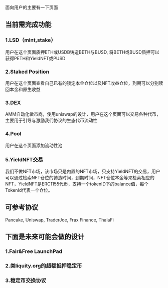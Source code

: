 面向用户的主要有一下页面
## 当前需完成功能

### 1.LSD（mint,stake）
用户在这个页面质押ETH或USDB铸造BETH与BUSD, 将BETH或BUSD质押可以获得PETH和YieldNFT或PUSD
### 2.Staked Position
用户在这个页面查看自己已有的锁定本金仓位以及NFT收益仓位，到期可以分别赎回本金和原生收益
### 3.DEX
AMM自动化做市商，使用uniswap的设计，用户在这个页面可以交易各种代币，主要用于引导与激励我们协议的生态代币流动性
### 4.Pool
用户在这个页面添加流动性池
### 5.YieldNFT交易
我们不做NFT市场，该市场只是内置的NFT市场，只支持YieldNFT的交易，用户可以通过检索NFT仓位的铸造时间，到期时间，NFT仓位本金等来检索相应的NFT，YieldNFT是ERC1155代币，支持一个tokenID下的balance值，每个TokenId代表一个仓位。

## 可参考协议
Pancake, Uniswap, TraderJoe, Frax Finance, ThalaFi


## 下面是未来可能会做的设计

### 1.Fair&Free LaunchPad
### 2.类liquity.org的超额抵押稳定币
### 3.稳定币交换协议